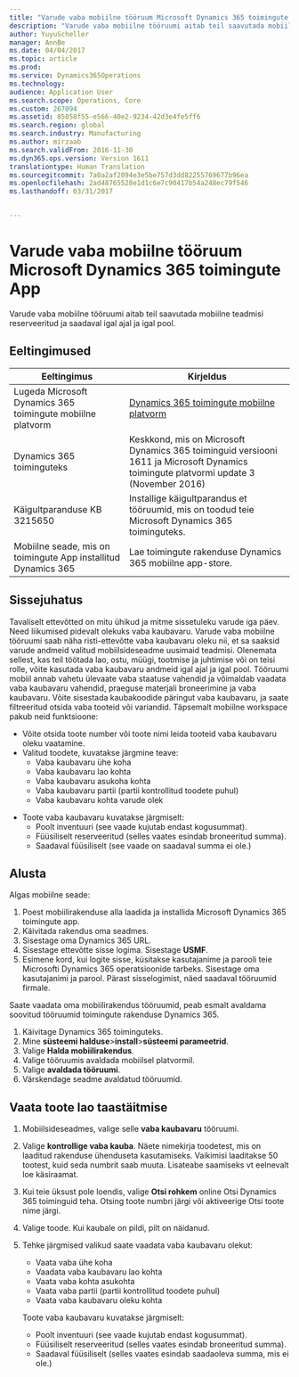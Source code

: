 ```yaml
---
title: "Varude vaba mobiilne tööruum Microsoft Dynamics 365 toimingute App"
description: "Varude vaba mobiilne tööruumi aitab teil saavutada mobiilne teadmisi reserveeritud ja saadaval igal ajal ja igal pool."
author: YuyuScheller
manager: AnnBe
ms.date: 04/04/2017
ms.topic: article
ms.prod: 
ms.service: Dynamics365Operations
ms.technology: 
audience: Application User
ms.search.scope: Operations, Core
ms.custom: 267094
ms.assetid: 85058f55-e566-40e2-9234-42d3e4fe5ff6
ms.search.region: global
ms.search.industry: Manufacturing
ms.author: mirzaab
ms.search.validFrom: 2016-11-30
ms.dyn365.ops.version: Version 1611
translationtype: Human Translation
ms.sourcegitcommit: 7a0a2af2094e3e5be757d3dd82255769677b96ea
ms.openlocfilehash: 2ad48765528e1d1c6e7c90417b54a248ec79f546
ms.lasthandoff: 03/31/2017


---
```


# <a name="inventory-on-hand-mobile-workspace-for-microsoft-dynamics-365-for-operations-app"></a>Varude vaba mobiilne tööruum Microsoft Dynamics 365 toimingute App

Varude vaba mobiilne tööruumi aitab teil saavutada mobiilne teadmisi reserveeritud ja saadaval igal ajal ja igal pool. 

<a name="prerequisites"></a>Eeltingimused
-------------

| Eeltingimus                                                         | Kirjeldus                                                                                                                                        |
|----------------------------------------------------------------------|----------------------------------------------------------------------------------------------------------------------------------------------------|
| Lugeda Microsoft Dynamics 365 toimingute mobiilne platvorm | [Dynamics 365 toimingute mobiilne platvorm](/dynamics365/operations/dev-itpro/mobile-apps/mobile-platform)                                   |
| Dynamics 365 toiminguteks                                          | Keskkond, mis on Microsoft Dynamics 365 toiminguid versiooni 1611 ja Microsoft Dynamics toimingute platvormi update 3 (November 2016) |
| Käigultparanduse KB 3215650                                                    | Installige käigultparandus et tööruumid, mis on toodud teie Microsoft Dynamics 365 toiminguteks.                                       |
| Mobiilne seade, mis on toimingute App installitud Dynamics 365 | Lae toimingute rakenduse Dynamics 365 mobiilne app-store.                                                                           |

## <a name="introduction"></a>Sissejuhatus
Tavaliselt ettevõtted on mitu ühikud ja mitme sissetuleku varude iga päev. Need liikumised pidevalt olekuks vaba kaubavaru. Varude vaba mobiilne tööruumi saab näha risti-ettevõtte vaba kaubavaru oleku nii, et sa saaksid varude andmeid valitud mobiilsideseadme uusimaid teadmisi. Olenemata sellest, kas teil töötada lao, ostu, müügi, tootmise ja juhtimise või on teisi rolle, võite kasutada vaba kaubavaru andmeid igal ajal ja igal pool. Tööruumi mobiil annab vahetu ülevaate vaba staatuse vahendid ja võimaldab vaadata vaba kaubavaru vahendid, praeguse materjali broneerimine ja vaba kaubavaru. Võite sisestada kaubakoodide päringut vaba kaubavaru, ja saate filtreeritud otsida vaba tooteid või variandid. Täpsemalt mobiilne workspace pakub neid funktsioone:

-   Võite otsida toote number või toote nimi leida tooteid vaba kaubavaru oleku vaatamine.
-   Valitud toodete, kuvatakse järgmine teave:
    -   Vaba kaubavaru ühe koha
    -   Vaba kaubavaru lao kohta
    -   Vaba kaubavaru asukoha kohta
    -   Vaba kaubavaru partii (partii kontrollitud toodete puhul)
    -   Vaba kaubavaru kohta varude olek

<!-- -->

-   Toote vaba kaubavaru kuvatakse järgmiselt:
    -   Poolt inventuuri (see vaade kujutab endast kogusummat).
    -   Füüsiliselt reserveeritud (selles vaates esindab broneeritud summa).
    -   Saadaval füüsiliselt (see vaade on saadaval summa ei ole.)

## <a name="get-started"></a>Alusta
Algas mobiilne seade:

1.  Poest mobiilirakenduse alla laadida ja installida Microsoft Dynamics 365 toimingute app.
2.  Käivitada rakendus oma seadmes.
3.  Sisestage oma Dynamics 365 URL.
4.  Sisestage ettevõtte sisse logima. Sisestage **USMF**.
5.  Esimene kord, kui logite sisse, küsitakse kasutajanime ja parooli teie Microsofti Dynamics 365 operatsioonide tarbeks. Sisestage oma kasutajanimi ja parool. Pärast sisselogimist, näed saadaval tööruumid firmale.

Saate vaadata oma mobiilirakendus tööruumid, peab esmalt avaldama soovitud tööruumid toimingute rakenduse Dynamics 365.

1.  Käivitage Dynamics 365 toiminguteks.
2.  Mine **süsteemi halduse**&gt;**install**&gt;**süsteemi parameetrid**.
3.  Valige **Halda mobiilirakendus**.
4.  Valige tööruumis avaldada mobiilsel platvormil.
5.  Valige **avaldada tööruumi**.
6.  Värskendage seadme avaldatud tööruumid.

## <a name="view-the-onhand-inventory-for-a-product"></a>Vaata toote lao taastäitmise
1.  Mobiilsideseadmes, valige selle **vaba kaubavaru** tööruumi.
2.  Valige **kontrollige vaba kauba**. Näete nimekirja toodetest, mis on laaditud rakenduse ühenduseta kasutamiseks. Vaikimisi laaditakse 50 tootest, kuid seda numbrit saab muuta. Lisateabe saamiseks vt eelnevalt loe käsiraamat.
3.  Kui teie üksust pole loendis, valige **Otsi rohkem** online Otsi Dynamics 365 toiminguid teha. Otsing toote numbri järgi või aktiveerige Otsi toote nime järgi.
4.  Valige toode. Kui kaubale on pildi, pilt on näidanud.
5.  Tehke järgmised valikud saate vaadata vaba kaubavaru olekut:
    -   Vaata vaba ühe koha
    -   Vaadata vaba kaubavaru lao kohta
    -   Vaata vaba kohta asukohta
    -   Vaata vaba partii (partii kontrollitud toodete puhul)
    -   Vaata vaba kaubavaru oleku kohta

    Toote vaba kaubavaru kuvatakse järgmiselt:
    -   Poolt inventuuri (see vaade kujutab endast kogusummat).
    -   Füüsiliselt reserveeritud (selles vaates esindab broneeritud summa).
    -   Saadaval füüsiliselt (selles vaates esindab saadaoleva summa, mis ei ole.)




